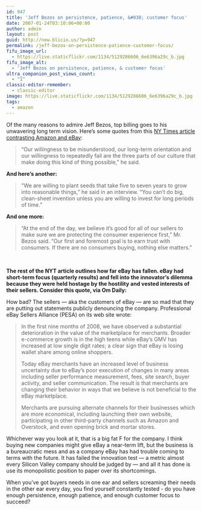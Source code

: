 ```yaml
---
id: 947
title: 'Jeff Bezos on persistence, patience, &#038; customer focus'
date: 2007-01-24T03:10:06+00:00
author: admin
layout: post
guid: http://new.blicio.us/?p=947
permalink: /jeff-bezos-on-persistence-patience-customer-focus/
fifu_image_url:
  - https://live.staticflickr.com/1134/5129286606_6e6396a29c_b.jpg
fifu_image_alt:
  - 'Jeff Bezos on persistence, patience, & customer focus'
ultra_companion_post_views_count:
  - "1"
classic-editor-remember:
  - classic-editor
image: https://live.staticflickr.com/1134/5129286606_6e6396a29c_b.jpg
tags:
  - amazon
---
```

Of the many reasons to admire Jeff Bezos, top billing goes to his unwavering long term vision. Here’s some quotes from this [NY Times article contrasting Amazon and eBay](http://www.nytimes.com/2008/10/12/business/12giants.html?pagewanted=all):

> “Our willingness to be misunderstood, our long-term orientation and our willingness to repeatedly fail are the three parts of our culture that make doing this kind of thing possible,” he said.

**And here’s another:**

> "We are willing to plant seeds that take five to seven years to grow into reasonable things,” he said in an interview. “You can’t do big, clean-sheet invention unless you are willing to invest for long periods of time.”

**And one more:**

> “At the end of the day, we believe it’s good for all of our sellers to make sure we are protecting the consumer experience first,” Mr. Bezos said. “Our first and foremost goal is to earn trust with consumers. If there are no consumers buying, nothing else matters.”

&nbsp;

**The rest of the NYT article outlines how far eBay has fallen. eBay had short-term focus (quarterly results) and fell into the innovator’s dilemma because they were held hostage by the hostility and vested interests of their sellers. Consider this quote, via Om Daily:**

How bad? The sellers — aka the customers of eBay — are so mad that they are putting out statements publicly denouncing the company. Professional eBay Sellers Alliance (PESA) on its web site wrote:

> In the first nine months of 2008, we have observed a substantial deterioration in the value of the marketplace for merchants. Broader e-commerce growth is in the high teens while eBay’s GMV has increased at low single digit rates; a clear sign that eBay is losing wallet share among online shoppers.
> 
> Today eBay merchants have an increased level of business uncertainty due to eBay’s poor execution of changes in many areas including seller performance measurement, fees, site search, buyer activity, and seller communication. The result is that merchants are changing their behavior in ways that we believe is not beneficial to the eBay marketplace.
> 
> Merchants are pursuing alternate channels for their businesses which are more economical, including launching their own website, participating in other third-party channels such as Amazon and Overstock, and even opening brick and mortar stores.

Whichever way you look at it, that is a big fat F for the company. I think buying new companies might give eBay a near-term lift, but the business is a bureaucratic mess and as a company eBay has had trouble coming to terms with the future. It has failed the innovation test — a metric almost every Silicon Valley company should be judged by — and all it has done is use its monopolistic position to paper over its shortcomings.

When you’ve got buyers needs in one ear and sellers screaming their needs in the other ear every day, you find yourself constantly tested - do you have enough persistence, enough patience, and enough customer focus to succeed?